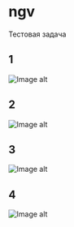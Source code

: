 # ngv
Тестовая задача
## 1
![Image alt]([https://github.com/{username}/{repository}/raw/{branch}/{path}/image.png](https://github.com/dk-dev10/ngv/blob/main/%D0%A1%D0%BD%D0%B8%D0%BC%D0%BE%D0%BA%20%D1%8D%D0%BA%D1%80%D0%B0%D0%BD%D0%B0%202022-07-11%20%D0%B2%2012.41.28.png))

## 2
![Image alt]([https://github.com/{username}/{repository}/raw/{branch}/{path}/image.png](https://github.com/dk-dev10/ngv/blob/main/%D0%A1%D0%BD%D0%B8%D0%BC%D0%BE%D0%BA%20%D1%8D%D0%BA%D1%80%D0%B0%D0%BD%D0%B0%202022-07-11%20%D0%B2%2012.41.28.png)](https://github.com/dk-dev10/ngv/blob/main/%D0%A1%D0%BD%D0%B8%D0%BC%D0%BE%D0%BA%20%D1%8D%D0%BA%D1%80%D0%B0%D0%BD%D0%B0%202022-07-11%20%D0%B2%2012.42.04.png))

## 3
![Image alt]([[https://github.com/{username}/{repository}/raw/{branch}/{path}/image.png](https://github.com/dk-dev10/ngv/blob/main/%D0%A1%D0%BD%D0%B8%D0%BC%D0%BE%D0%BA%20%D1%8D%D0%BA%D1%80%D0%B0%D0%BD%D0%B0%202022-07-11%20%D0%B2%2012.41.28.png)](https://github.com/dk-dev10/ngv/blob/main/%D0%A1%D0%BD%D0%B8%D0%BC%D0%BE%D0%BA%20%D1%8D%D0%BA%D1%80%D0%B0%D0%BD%D0%B0%202022-07-11%20%D0%B2%2012.42.30.png))

## 4
![Image alt]([[https://github.com/{username}/{repository}/raw/{branch}/{path}/image.png](https://github.com/dk-dev10/ngv/blob/main/%D0%A1%D0%BD%D0%B8%D0%BC%D0%BE%D0%BA%20%D1%8D%D0%BA%D1%80%D0%B0%D0%BD%D0%B0%202022-07-11%20%D0%B2%2012.41.28.png)](https://github.com/dk-dev10/ngv/blob/main/%D0%A1%D0%BD%D0%B8%D0%BC%D0%BE%D0%BA%20%D1%8D%D0%BA%D1%80%D0%B0%D0%BD%D0%B0%202022-07-11%20%D0%B2%2012.42.41.png))
